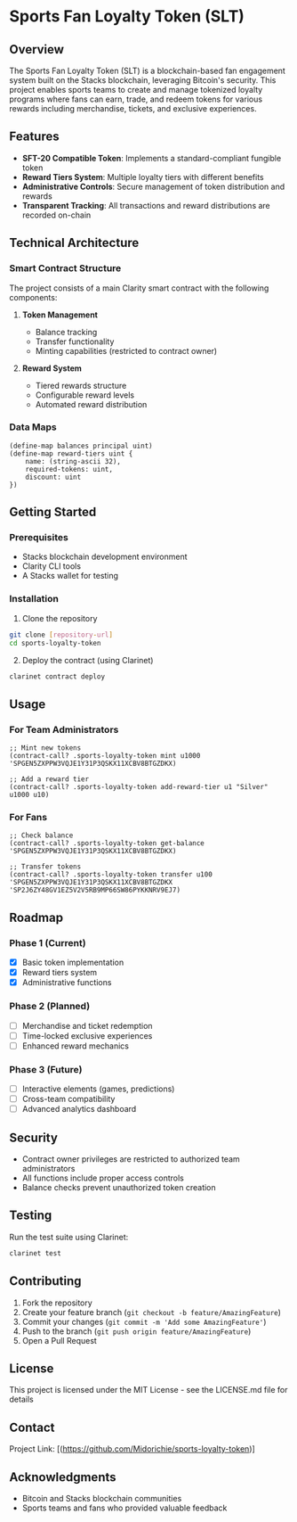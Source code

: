 # Sports Fan Loyalty Token (SLT)

## Overview
The Sports Fan Loyalty Token (SLT) is a blockchain-based fan engagement system built on the Stacks blockchain, leveraging Bitcoin's security. This project enables sports teams to create and manage tokenized loyalty programs where fans can earn, trade, and redeem tokens for various rewards including merchandise, tickets, and exclusive experiences.

## Features
- **SFT-20 Compatible Token**: Implements a standard-compliant fungible token
- **Reward Tiers System**: Multiple loyalty tiers with different benefits
- **Administrative Controls**: Secure management of token distribution and rewards
- **Transparent Tracking**: All transactions and reward distributions are recorded on-chain

## Technical Architecture
### Smart Contract Structure
The project consists of a main Clarity smart contract with the following components:

1. **Token Management**
   - Balance tracking
   - Transfer functionality
   - Minting capabilities (restricted to contract owner)

2. **Reward System**
   - Tiered rewards structure
   - Configurable reward levels
   - Automated reward distribution

### Data Maps
```clarity
(define-map balances principal uint)
(define-map reward-tiers uint {
    name: (string-ascii 32),
    required-tokens: uint,
    discount: uint
})
```

## Getting Started
### Prerequisites
- Stacks blockchain development environment
- Clarity CLI tools
- A Stacks wallet for testing

### Installation
1. Clone the repository
```bash
git clone [repository-url]
cd sports-loyalty-token
```

2. Deploy the contract (using Clarinet)
```bash
clarinet contract deploy
```

## Usage
### For Team Administrators
```clarity
;; Mint new tokens
(contract-call? .sports-loyalty-token mint u1000 'SPGEN5ZXPPW3VQJE1Y31P3QSKX11XCBV8BTGZDKX)

;; Add a reward tier
(contract-call? .sports-loyalty-token add-reward-tier u1 "Silver" u1000 u10)
```

### For Fans
```clarity
;; Check balance
(contract-call? .sports-loyalty-token get-balance 'SPGEN5ZXPPW3VQJE1Y31P3QSKX11XCBV8BTGZDKX)

;; Transfer tokens
(contract-call? .sports-loyalty-token transfer u100 'SPGEN5ZXPPW3VQJE1Y31P3QSKX11XCBV8BTGZDKX 'SP2J6ZY48GV1EZ5V2V5RB9MP66SW86PYKKNRV9EJ7)
```

## Roadmap
### Phase 1 (Current)
- [x] Basic token implementation
- [x] Reward tiers system
- [x] Administrative functions

### Phase 2 (Planned)
- [ ] Merchandise and ticket redemption
- [ ] Time-locked exclusive experiences
- [ ] Enhanced reward mechanics

### Phase 3 (Future)
- [ ] Interactive elements (games, predictions)
- [ ] Cross-team compatibility
- [ ] Advanced analytics dashboard

## Security
- Contract owner privileges are restricted to authorized team administrators
- All functions include proper access controls
- Balance checks prevent unauthorized token creation

## Testing
Run the test suite using Clarinet:
```bash
clarinet test
```

## Contributing
1. Fork the repository
2. Create your feature branch (`git checkout -b feature/AmazingFeature`)
3. Commit your changes (`git commit -m 'Add some AmazingFeature'`)
4. Push to the branch (`git push origin feature/AmazingFeature`)
5. Open a Pull Request

## License
This project is licensed under the MIT License - see the LICENSE.md file for details

## Contact
Project Link: [(https://github.com/Midorichie/sports-loyalty-token)]

## Acknowledgments
- Bitcoin and Stacks blockchain communities
- Sports teams and fans who provided valuable feedback